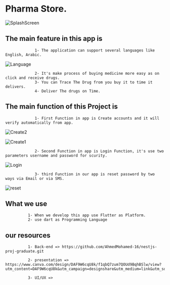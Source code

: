 # Pharma Store.

![SplashScreen](https://github.com/youssef883/pharma_store/assets/79144849/a6e40833-3d3f-4788-aeec-60d00f293198)


## The main feature  in this app is
                 1- The application can support several languages like  English, Arabic.

![Language](https://github.com/youssef883/pharma_store/assets/79144849/0802b464-b483-4d9f-ac8a-a2109fd025f1)

                 2- It's make process of buying medicine more easy as on click and receive drugs.
                 3- You can Trace The Drug from you buy it to time it delivers.
                 4- Deliver The drugs on Time.
                                    
## The main function of this Project is
                 1- First Function in app is Create accounts and it will verify automatically from app.   
                                    
![Create2](https://github.com/youssef883/pharma_store/assets/79144849/6e72380a-069d-4e5a-bc25-e1a1f62dccf1)

![Create1](https://github.com/youssef883/pharma_store/assets/79144849/7c419666-6046-492b-b31d-a2d131134859)

                 2- Second Function in app is Login Function, it's use two parameters username and password for scurity.
                                    
![Login](https://github.com/youssef883/pharma_store/assets/79144849/fe5730ae-e518-4d63-8d3f-b3e681bf37b3)

                 3- third Function in our app is reset password by two ways via Email or via SMS.
                                    
![reset](https://github.com/youssef883/pharma_store/assets/79144849/acd28f9b-28fb-4117-bbca-5402ffa20c03)

## What we use
              1- When we develop this app use Flutter as Platform.
              2- use dart as Programming Language

## our resources
              1- Back-end => https://github.com/AhmedMohamed-16/nestjs-proj-graduate.git

              2- presentation => https://www.canva.com/design/DAF9W6cqU8k/f1qbQ7zum7QOUd9BqhBSlw/view?utm_content=DAF9W6cqU8k&utm_campaign=designshare&utm_medium=link&utm_source=editor

              3- UI/UX => 
